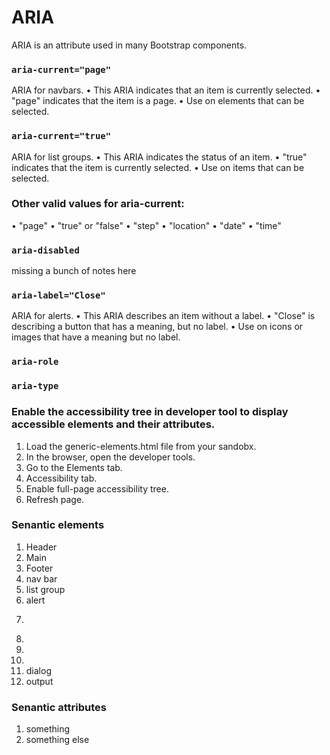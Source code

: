 # ARIA
ARIA is an attribute used in many Bootstrap components.

### `aria-current="page"`
ARIA for navbars.
• This ARIA indicates that an item is currently selected.
• "page" indicates that the item is a page.
• Use on elements that can be selected.

### `aria-current="true"`
ARIA for list groups.
• This ARIA indicates the status of an item.
• "true" indicates that the item is currently selected.
• Use on items that can be selected.

### Other valid values for aria-current:
• "page"
• "true" or "false"
• "step"
• "location"
• "date"
• "time"

### `aria-disabled`
missing a bunch of notes here

### `aria-label="Close"`
ARIA for alerts.
• This ARIA describes an item without a label.
• "Close" is describing a button that has a meaning, but no label.
• Use on icons or images that have a meaning but no label.

### `aria-role`

### `aria-type`

### Enable the accessibility tree in developer tool to display accessible elements and their attributes. 
1. Load the generic-elements.html file from your sandobx.
2. In the browser, open the developer tools.
3. Go to the Elements tab.
4. Accessibility tab.
5. Enable full-page accessibility tree.
6. Refresh page.

### Senantic elements
1. Header
2. Main
3. Footer
4. nav bar
5. list group
6. alert
7. <p>
8. <label>
9. <article>
10. <section>
11. dialog
12. output

### Senantic attributes
1. something
2. something else